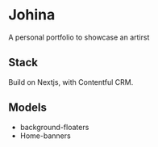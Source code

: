 # Johina

A personal portfolio to showcase an artirst


## Stack

Build on Nextjs, with Contentful CRM. 

## Models

- background-floaters
- Home-banners
